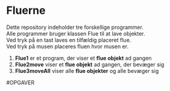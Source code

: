 # Fluerne
Dette repository indeholder tre forskellige programmer. <br>
Alle programmer bruger klassen Flue til at lave objekter. <br>
Ved tryk på en tast laves en tilfældig placeret flue. <br>
Ved tryk på musen placeres fluen hvor musen er.

<ol>
  <li><b>Flue1</b> er et program, der viser et <b>flue objekt</b> ad gangen</li>
  <li><b>Flue2move</b> viser et <b>flue objekt</b> ad gangen, der bevæger sig</li>
  <li><b>Flue3moveAll</b> viser alle <b>flue objekter</b> og alle bevæger sig</li>
</ol>


#OPGAVER

